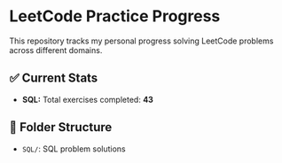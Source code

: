 # LeetCode Practice Progress

This repository tracks my personal progress solving LeetCode problems across different domains.

## ✅ Current Stats

- **SQL:** Total exercises completed: **43**

## 📁 Folder Structure

- `SQL/`: SQL problem solutions

